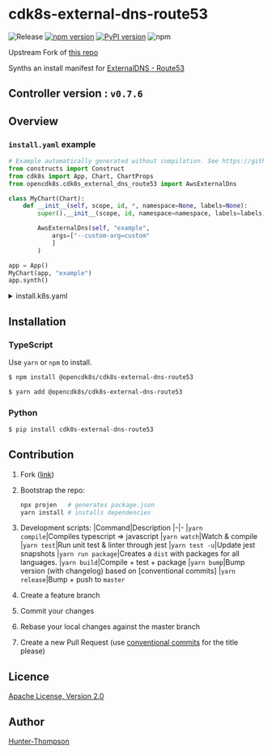 # cdk8s-external-dns-route53

![Release](https://github.com/opencdk8s/cdk8s-external-dns-route53/workflows/Release/badge.svg?branch=development)
[![npm version](https://badge.fury.io/js/%40opencdk8s%2Fcdk8s-external-dns-route53.svg)](https://badge.fury.io/js/%40opencdk8s%2Fcdk8s-external-dns-route53)
[![PyPI version](https://badge.fury.io/py/cdk8s-external-dns-route53.svg)](https://badge.fury.io/py/cdk8s-external-dns-route53)
![npm](https://img.shields.io/npm/dt/@opencdk8s/cdk8s-external-dns-route53?label=npm&color=green)

Upstream Fork of [this repo](https://github.com/guan840912/cdk8s-external-dns)

Synths an install manifest for [ExternalDNS - Route53](https://github.com/kubernetes-sigs/external-dns/blob/master/docs/tutorials/aws.md)

## Controller version : `v0.7.6`

## Overview

### `install.yaml` example

```python
# Example automatically generated without compilation. See https://github.com/aws/jsii/issues/826
from constructs import Construct
from cdk8s import App, Chart, ChartProps
from opencdk8s.cdk8s_external_dns_route53 import AwsExternalDns

class MyChart(Chart):
    def __init__(self, scope, id, *, namespace=None, labels=None):
        super().__init__(scope, id, namespace=namespace, labels=labels)

        AwsExternalDns(self, "example",
            args=["--custom-arg=custom"
            ]
        )

app = App()
MyChart(app, "example")
app.synth()
```

<details>
<summary>install.k8s.yaml</summary>

```yaml
apiVersion: rbac.authorization.k8s.io/v1beta1
kind: ClusterRole
metadata:
  name: external-dns
rules:
  - apiGroups:
      - ""
    resources:
      - services
      - endpoints
      - pods
    verbs:
      - get
      - watch
      - list
  - apiGroups:
      - extensions
      - networking.k8s.io
    resources:
      - ingresses
    verbs:
      - get
      - watch
      - list
  - apiGroups:
      - ""
    resources:
      - nodes
    verbs:
      - list
      - watch
---
apiVersion: rbac.authorization.k8s.io/v1beta1
kind: ClusterRoleBinding
metadata:
  name: external-dns-viewer
roleRef:
  apiGroup: rbac.authorization.k8s.io
  kind: ClusterRole
  name: external-dns
subjects:
  - kind: ServiceAccount
    name: external-dns
    namespace: default
---
apiVersion: apps/v1
kind: Deployment
metadata:
  name: external-dns
  namespace: default
spec:
  selector:
    matchLabels:
      app: external-dns
  strategy:
    type: Recreate
  template:
    metadata:
      labels:
        app: external-dns
    spec:
      containers:
        - args:
            - --source=service
            - --source=ingress
            - --provider=aws
            - --registry=txt
            - --txt-owner-id=external-dns
            - --custom-arg=custom
          image: k8s.gcr.io/external-dns/external-dns:v0.7.6
          name: external-dns
      securityContext:
        fsGroup: 65534
      serviceAccountName: external-dns
```

</details>

## Installation

### TypeScript

Use `yarn` or `npm` to install.

```sh
$ npm install @opencdk8s/cdk8s-external-dns-route53
```

```sh
$ yarn add @opencdk8s/cdk8s-external-dns-route53
```

### Python

```sh
$ pip install cdk8s-external-dns-route53
```

## Contribution

1. Fork ([link](https://github.com/opencdk8s/cdk8s-external-dns-route53/fork))
2. Bootstrap the repo:

   ```bash
   npx projen   # generates package.json
   yarn install # installs dependencies
   ```
3. Development scripts:
   |Command|Description
   |-|-
   |`yarn compile`|Compiles typescript => javascript
   |`yarn watch`|Watch & compile
   |`yarn test`|Run unit test & linter through jest
   |`yarn test -u`|Update jest snapshots
   |`yarn run package`|Creates a `dist` with packages for all languages.
   |`yarn build`|Compile + test + package
   |`yarn bump`|Bump version (with changelog) based on [conventional commits]
   |`yarn release`|Bump + push to `master`
4. Create a feature branch
5. Commit your changes
6. Rebase your local changes against the master branch
7. Create a new Pull Request (use [conventional commits](https://www.conventionalcommits.org/en/v1.0.0/) for the title please)

## Licence

[Apache License, Version 2.0](./LICENSE)

## Author

[Hunter-Thompson](https://github.com/Hunter-Thompson)
